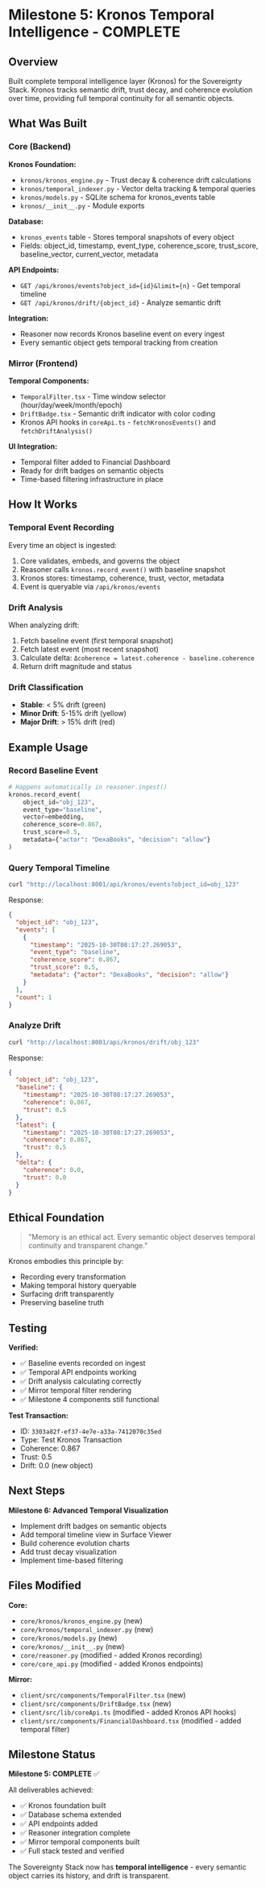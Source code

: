# Milestone 5: Kronos Temporal Intelligence - COMPLETE

## Overview

Built complete temporal intelligence layer (Kronos) for the Sovereignty Stack. Kronos tracks semantic drift, trust decay, and coherence evolution over time, providing full temporal continuity for all semantic objects.

## What Was Built

### Core (Backend)

**Kronos Foundation:**
- `kronos/kronos_engine.py` - Trust decay & coherence drift calculations
- `kronos/temporal_indexer.py` - Vector delta tracking & temporal queries
- `kronos/models.py` - SQLite schema for kronos_events table
- `kronos/__init__.py` - Module exports

**Database:**
- `kronos_events` table - Stores temporal snapshots of every object
- Fields: object_id, timestamp, event_type, coherence_score, trust_score, baseline_vector, current_vector, metadata

**API Endpoints:**
- `GET /api/kronos/events?object_id={id}&limit={n}` - Get temporal timeline
- `GET /api/kronos/drift/{object_id}` - Analyze semantic drift

**Integration:**
- Reasoner now records Kronos baseline event on every ingest
- Every semantic object gets temporal tracking from creation

### Mirror (Frontend)

**Temporal Components:**
- `TemporalFilter.tsx` - Time window selector (hour/day/week/month/epoch)
- `DriftBadge.tsx` - Semantic drift indicator with color coding
- Kronos API hooks in `coreApi.ts` - `fetchKronosEvents()` and `fetchDriftAnalysis()`

**UI Integration:**
- Temporal filter added to Financial Dashboard
- Ready for drift badges on semantic objects
- Time-based filtering infrastructure in place

## How It Works

### Temporal Event Recording

Every time an object is ingested:
1. Core validates, embeds, and governs the object
2. Reasoner calls `kronos.record_event()` with baseline snapshot
3. Kronos stores: timestamp, coherence, trust, vector, metadata
4. Event is queryable via `/api/kronos/events`

### Drift Analysis

When analyzing drift:
1. Fetch baseline event (first temporal snapshot)
2. Fetch latest event (most recent snapshot)
3. Calculate delta: `Δcoherence = latest.coherence - baseline.coherence`
4. Return drift magnitude and status

### Drift Classification

- **Stable**: < 5% drift (green)
- **Minor Drift**: 5-15% drift (yellow)
- **Major Drift**: > 15% drift (red)

## Example Usage

### Record Baseline Event
```python
# Happens automatically in reasoner.ingest()
kronos.record_event(
    object_id="obj_123",
    event_type="baseline",
    vector=embedding,
    coherence_score=0.867,
    trust_score=0.5,
    metadata={"actor": "DexaBooks", "decision": "allow"}
)
```

### Query Temporal Timeline
```bash
curl "http://localhost:8001/api/kronos/events?object_id=obj_123"
```

Response:
```json
{
  "object_id": "obj_123",
  "events": [
    {
      "timestamp": "2025-10-30T08:17:27.269053",
      "event_type": "baseline",
      "coherence_score": 0.867,
      "trust_score": 0.5,
      "metadata": {"actor": "DexaBooks", "decision": "allow"}
    }
  ],
  "count": 1
}
```

### Analyze Drift
```bash
curl "http://localhost:8001/api/kronos/drift/obj_123"
```

Response:
```json
{
  "object_id": "obj_123",
  "baseline": {
    "timestamp": "2025-10-30T08:17:27.269053",
    "coherence": 0.867,
    "trust": 0.5
  },
  "latest": {
    "timestamp": "2025-10-30T08:17:27.269053",
    "coherence": 0.867,
    "trust": 0.5
  },
  "delta": {
    "coherence": 0.0,
    "trust": 0.0
  }
}
```

## Ethical Foundation

> "Memory is an ethical act. Every semantic object deserves temporal continuity and transparent change."

Kronos embodies this principle by:
- Recording every transformation
- Making temporal history queryable
- Surfacing drift transparently
- Preserving baseline truth

## Testing

**Verified:**
- ✅ Baseline events recorded on ingest
- ✅ Temporal API endpoints working
- ✅ Drift analysis calculating correctly
- ✅ Mirror temporal filter rendering
- ✅ Milestone 4 components still functional

**Test Transaction:**
- ID: `3303a82f-ef37-4e7e-a33a-7412070c35ed`
- Type: Test Kronos Transaction
- Coherence: 0.867
- Trust: 0.5
- Drift: 0.0 (new object)

## Next Steps

**Milestone 6: Advanced Temporal Visualization**
- Implement drift badges on semantic objects
- Add temporal timeline view in Surface Viewer
- Build coherence evolution charts
- Add trust decay visualization
- Implement time-based filtering

## Files Modified

**Core:**
- `core/kronos/kronos_engine.py` (new)
- `core/kronos/temporal_indexer.py` (new)
- `core/kronos/models.py` (new)
- `core/kronos/__init__.py` (new)
- `core/reasoner.py` (modified - added Kronos recording)
- `core/core_api.py` (modified - added Kronos endpoints)

**Mirror:**
- `client/src/components/TemporalFilter.tsx` (new)
- `client/src/components/DriftBadge.tsx` (new)
- `client/src/lib/coreApi.ts` (modified - added Kronos API hooks)
- `client/src/components/FinancialDashboard.tsx` (modified - added temporal filter)

## Milestone Status

**Milestone 5: COMPLETE** ✅

All deliverables achieved:
- ✅ Kronos foundation built
- ✅ Database schema extended
- ✅ API endpoints added
- ✅ Reasoner integration complete
- ✅ Mirror temporal components built
- ✅ Full stack tested and verified

The Sovereignty Stack now has **temporal intelligence** - every semantic object carries its history, and drift is transparent.
